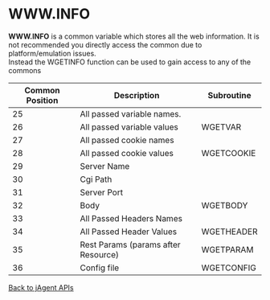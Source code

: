 # WWW.INFO

<PageHeader />

**WWW.INFO** is a common variable which stores all the web information. It is not recommended you directly access the common due to platform/emulation issues.  
Instead the WGETINFO function can be used to gain access to any of the commons

| Common Position | Description | Subroutine |
| --- | --- | --- |
| 25 | All passed variable names. |  |
| 26 | All passed variable values | WGETVAR |
| 27 | All passed cookie names |  |
| 28 | All passed cookie values | WGETCOOKIE |
| 29 | Server Name |  |
| 30 | Cgi Path |  |
| 31 | Server Port |  |
| 32 | Body | WGETBODY |
| 33 | All Passed Headers Names |  |
| 34 | All Passed Header Values | WGETHEADER |
| 35 | Rest Params (params after Resource) | WGETPARAM |
| 36 | Config file | WGETCONFIG |

[Back to jAgent APIs](./../README.md)
  
<PageFooter />
